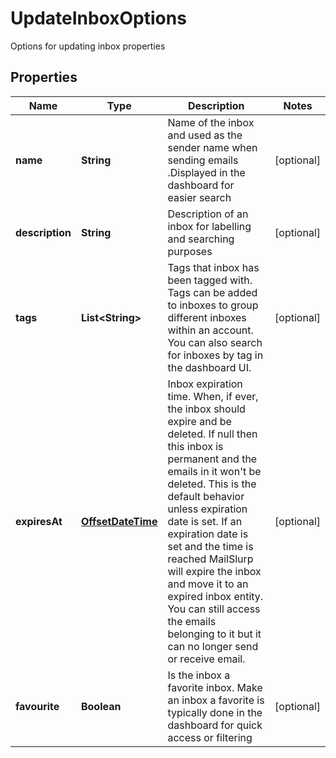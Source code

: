 

# UpdateInboxOptions

Options for updating inbox properties
## Properties

Name | Type | Description | Notes
------------ | ------------- | ------------- | -------------
**name** | **String** | Name of the inbox and used as the sender name when sending emails .Displayed in the dashboard for easier search |  [optional]
**description** | **String** | Description of an inbox for labelling and searching purposes |  [optional]
**tags** | **List&lt;String&gt;** | Tags that inbox has been tagged with. Tags can be added to inboxes to group different inboxes within an account. You can also search for inboxes by tag in the dashboard UI. |  [optional]
**expiresAt** | [**OffsetDateTime**](OffsetDateTime) | Inbox expiration time. When, if ever, the inbox should expire and be deleted. If null then this inbox is permanent and the emails in it won&#39;t be deleted. This is the default behavior unless expiration date is set. If an expiration date is set and the time is reached MailSlurp will expire the inbox and move it to an expired inbox entity. You can still access the emails belonging to it but it can no longer send or receive email. |  [optional]
**favourite** | **Boolean** | Is the inbox a favorite inbox. Make an inbox a favorite is typically done in the dashboard for quick access or filtering |  [optional]




